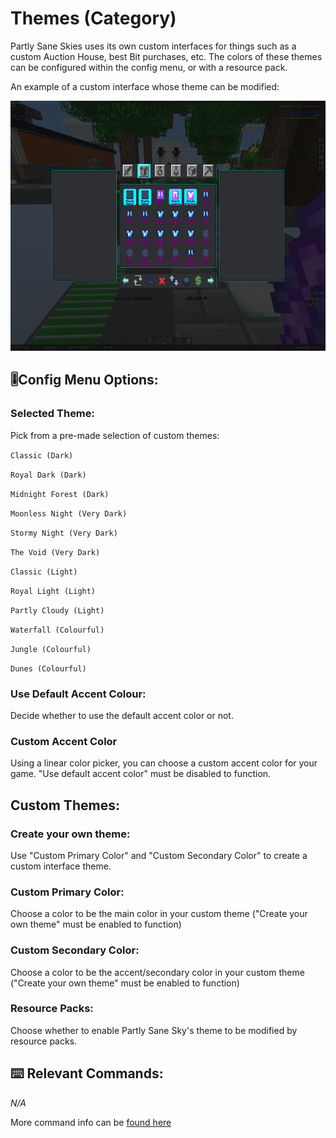 # Themes (Category)

Partly Sane Skies uses its own custom interfaces for things such as a custom Auction House, best Bit purchases, etc. 
The colors of these themes can be configured within the config menu, or with a resource pack.

<!-- Feature Description -->
An example of a custom interface whose theme can be modified:


<img src="/docs/images/custom_ah.png" alt="Custom AH" width="750" height="400" style="text-align: center;">
<!-- Feature image -->

## 🎚️Config  Menu Options:

<!-- Options/toggles in the config menu, and what they do-->

### Selected Theme:

Pick from a pre-made selection of custom themes:

`Classic (Dark)`

`Royal Dark (Dark)`

`Midnight Forest (Dark)`

`Moonless Night (Very Dark)`

`Stormy Night (Very Dark)`

`The Void (Very Dark)`

`Classic (Light)`

`Royal Light (Light)`

`Partly Cloudy (Light)`

`Waterfall (Colourful)`

`Jungle (Colourful)`

`Dunes (Colourful)`

### Use Default Accent Colour:

Decide whether to use the default accent color or not.

### Custom Accent Color

Using a linear color picker, you can choose a custom accent color for your game.
"Use default accent color" must be disabled to function.

## Custom Themes:

### Create your own theme:

Use "Custom Primary Color" and "Custom Secondary Color" to create a custom interface theme.

### Custom Primary Color:

Choose a color to be the main color in your custom theme ("Create your own theme" must be enabled to function)

### Custom Secondary Color:

Choose a color to be the accent/secondary color in your custom theme ("Create your own theme" must be enabled to
function)

### Resource Packs:

Choose whether to enable Partly Sane Sky's theme to be modified by resource packs.

## ⌨️ Relevant Commands:

<!-- Commands to use the feature/associated with the feature-->

*N/A*

More command info can be [found here](/docs/pages/commands.md#clearpssdata)




